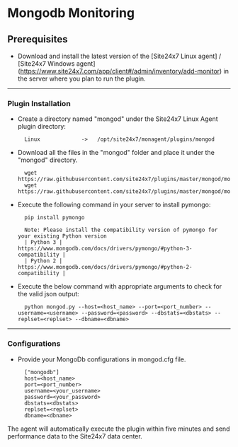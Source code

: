 # Mongodb Monitoring
                                                                                              
## Prerequisites

- Download and install the latest version of the [Site24x7 Linux agent] / [Site24x7 Windows agent] (https://www.site24x7.com/app/client#/admin/inventory/add-monitor) in the server where you plan to run the plugin. 
---

### Plugin Installation  

- Create a directory named "mongod" under the Site24x7 Linux Agent plugin directory: 

		Linux             ->   /opt/site24x7/monagent/plugins/mongod
      
- Download all the files in the "mongod" folder and place it under the "mongod" directory.

		wget https://raw.githubusercontent.com/site24x7/plugins/master/mongod/mongod.py
		wget https://raw.githubusercontent.com/site24x7/plugins/master/mongod/mongod.cfg

- Execute the following command in your server to install pymongo: 

		pip install pymongo
		
		Note: Please install the compatibility version of pymongo for your existing Python version
		| Python 3 | https://www.mongodb.com/docs/drivers/pymongo/#python-3-compatibility |
		| Python 2 | https://www.mongodb.com/docs/drivers/pymongo/#python-2-compatibility |
		
		

- Execute the below command with appropriate arguments to check for the valid json output:

		python mongod.py --host=<host_name> --port=<port_number> --username=<username> --password=<password> --dbstats=<dbstats> --replset=<replset> --dbname=<dbname>


---

### Configurations

- Provide your MongoDb configurations in mongod.cfg file.

		["mongodb"]
		host=<host_name>
		port=<port_number>
		username=<your_username>
		password=<your_password>
		dbstats=<dbstats>
		replset=<replset>
		dbname=<dbname>
		
The agent will automatically execute the plugin within five minutes and send performance data to the Site24x7 data center.
